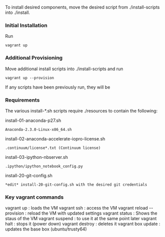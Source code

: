 To install desired components, move the desired script from ./install-scripts into ./install. 

### Initial Installation
Run 

    vagrant up

### Additional Provisioning
Move additional install scripts into ./install-scripts and run

    vagrant up --provision

If any scripts have been previously run, they will be 

### Requirements

The various install-*.sh scripts require ./resources to contain the following:

install-01-anaconda-p27.sh

    Anaconda-2.3.0-Linux-x86_64.sh

install-02-anaconda-accelerate-iopro-license.sh

    .continuum/license*.txt (Continuum license)

install-03-ipython-nbserver.sh

    .ipython/ipython_notebook_config.py

install-20-git-config.sh

    *edit* install-20-git-config.sh with the desired git credentials


### Key vagrant commands
vagrant up : loads the VM 
vagrant ssh : access the VM 
vagrant reload --provision : reload the VM with updated settings 
vagrant status : Shows the staus of the VM 
vagrant suspend : to use it at the same point later 
vagrant halt : stops it (power down) 
vagrant destroy : deletes it
vagrant box update : updates the base box (ubuntu/trusty64)